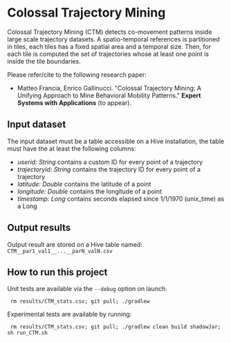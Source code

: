 # Colossal Trajectory Mining

Colossal Trajectory Mining (CTM) detects co-movement patterns inside large scale trajectory datasets.
A spatio-temporal references is partitioned in tiles, each tiles has a fixed spatial area and a temporal size.
Then, for each tile is computed the set of trajectories whose at least one point is inside the tile boundaries.

Please refer/cite to the following research paper:

- Matteo Francia, Enrico Gallinucci. "Colossal Trajectory Mining: A Unifying Approach to Mine Behavioral Mobility Patterns." **Expert Systems with Applications** (to appear).

## Input dataset

The input dataset must be a table accessible on a Hive installation, 
the table must have the at least the following columns: 

* _userid: String_ contains a custom ID for every point of a trajectory
* _trajectoryid: String_ contains the trajectory ID for every point of a trajectory
* _latitude: Double_ contains the latitude of a point
* _longitude: Double_ contains the longitude of a point
* _timestamp: Long_ contains seconds elapsed since 1/1/1970 (unix_time) as a Long

## Output results

Output result are stored on a Hive table named: `CTM__par1_val1__...__parN_valN.csv`

## How to run this project

Unit tests are available via the `--debug` option on launch.

     rm results/CTM_stats.csv; git pull; ./gradlew

Experimental tests are available by running:
    
     rm results/CTM_stats.csv; git pull; ./gradlew clean build shadowJar; sh run_CTM.sh

